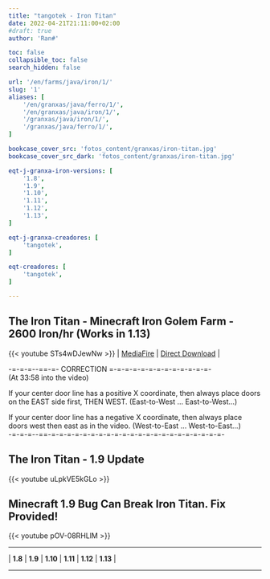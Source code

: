 ```yaml
---
title: "tangotek - Iron Titan"
date: 2022-04-21T21:11:00+02:00
#draft: true
author: 'Ran#'

toc: false
collapsible_toc: false
search_hidden: false

url: '/en/farms/java/iron/1/'
slug: '1'
aliases: [
    '/en/granxas/java/ferro/1/',
    '/en/granxas/java/iron/1/',
    '/granxas/java/iron/1/',
    '/granxas/java/ferro/1/',
]

bookcase_cover_src: 'fotos_content/granxas/iron-titan.jpg'
bookcase_cover_src_dark: 'fotos_content/granxas/iron-titan.jpg'

eqt-j-granxa-iron-versions: [
    '1.8',
    '1.9',
    '1.10',
    '1.11',
    '1.12',
    '1.13',
]

eqt-j-granxa-creadores: [
    'tangotek',
]

eqt-creadores: [
    'tangotek',
]

---
```


## The Iron Titan - Minecraft Iron Golem Farm - 2600 Iron/hr (Works in 1.13)

{{< youtube STs4wDJewNw >}}
|
[MediaFire](https://www.mediafire.com/file/75wxylvoyoqlhe6/IronTitan_worldDownload.zip/file)
|
[Direct Download](https://download1487.mediafire.com/dorupqobhreg/75wxylvoyoqlhe6/IronTitan_worldDownload.zip)
|
<!--[World Download](/mundos/automatic_mud_farm_bm_efficient.zip)
|
-->

-=-=-=--==-=- CORRECTION   =-=-=-=-=-=-=-=-=-=-=-=-=-\
(At 33:58 into the video)

If your center door line has a positive X coordinate, then always place doors on the EAST side first, THEN WEST. (East-to-West ... East-to-West...)

If your center door line has a negative X coordinate, then always place doors west then east as in the video. (West-to-East ... West-to-East...)\
-=-=-=--==-=-=-=-=-=-=-=-=-=-=-=-=-=-=-=-=-=-=-=-=-=-=-

## The Iron Titan - 1.9 Update

{{< youtube uLpkVE5kGLo >}}

## Minecraft 1.9 Bug Can Break Iron Titan. Fix Provided!

{{< youtube pOV-08RHLlM >}}

<hr>

|
**1.8**
|
**1.9**
|
**1.10**
|
**1.11**
|
**1.12**
|
**1.13**
|

<hr>
